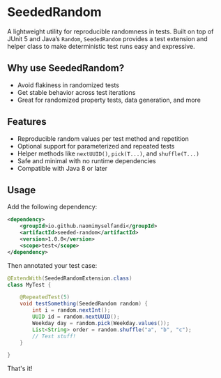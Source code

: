 # SeededRandom

A lightweight utility for reproducible randomness in tests.
Built on top of JUnit 5 and Java’s `Random`, `SeededRandom` provides a test
extension and helper class to make deterministic test runs easy and expressive.

## Why use SeededRandom?

- Avoid flakiness in randomized tests
- Get stable behavior across test iterations
- Great for randomized property tests, data generation, and more

## Features

- Reproducible random values per test method and repetition
- Optional support for parameterized and repeated tests
- Helper methods like `nextUUID()`, `pick(T...)`, and `shuffle(T...)`
- Safe and minimal with no runtime dependencies
- Compatible with Java 8 or later

## Usage

Add the following dependency:

```xml
<dependency>
    <groupId>io.github.naomimyselfandi</groupId>
    <artifactId>seeded-random</artifactId>
    <version>1.0.0</version>
    <scope>test</scope>
</dependency>
```

Then annotated your test case:

```java
@ExtendWith(SeededRandomExtension.class)
class MyTest {

    @RepeatedTest(5)
    void testSomething(SeededRandom random) {
        int i = random.nextInt();
        UUID id = random.nextUUID();
        Weekday day = random.pick(Weekday.values());
        List<String> order = random.shuffle("a", "b", "c");
        // Test stuff!
    }

}
```

That's it!
